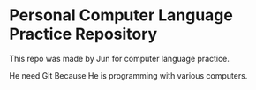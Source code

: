 # Personal Computer Language Practice Repository


This repo was made by Jun for computer language practice.

He need Git Because He is programming with various computers.





